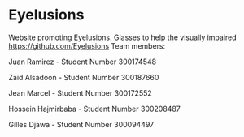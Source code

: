 # Eyelusions
Website promoting Eyelusions. Glasses to help the visually impaired
https://github.com/Eyelusions
Team members:

Juan Ramirez - Student Number 300174548

Zaid Alsadoon - Student Number 300187660

Jean Marcel - Student Number 300172552

Hossein Hajmirbaba - Student Number 300208487

Gilles Djawa - Student Number 300094497
